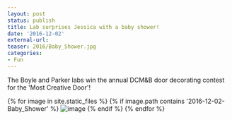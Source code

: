 ```yaml
---
layout: post
status: publish
title: Lab surprises Jessica with a baby shower!
date: '2016-12-02'
external-url:
teaser: 2016/Baby_Shower.jpg
categories:
- Fun
---
```


The Boyle and Parker labs win the annual DCM&B door decorating contest for the 'Most Creative Door'!

<div>
{% for image in site.static_files %}
    {% if image.path contains '2016-12-02-Baby_Shower' %}
        <img src="{{ site.baseurl }}{{ image.path }}" alt="image" />
    {% endif %}
{% endfor %}
</div>
